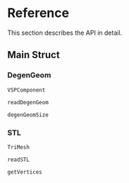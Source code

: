 # Reference

This section describes the API in detail.

## Main Struct

### DegenGeom
```@docs
VSPComponent
```

```@docs
readDegenGeom
```

```@docs
degenGeomSize
```

### STL
```@docs
TriMesh
```

```@docs
readSTL
```

```@docs
getVertices
```
